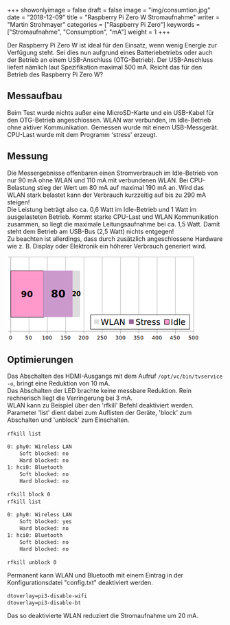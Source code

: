 +++
showonlyimage = false
draft = false
image = "img/consumtion.jpg"
date = "2018-12-09"
title = "Raspberry Pi Zero W Stromaufnahme"
writer = "Martin Strohmayer"
categories = ["Raspberry Pi Zero"] 
keywords = ["Stromaufnahme", "Consumption", "mA"]
weight = 1
+++


Der Raspberry Pi Zero W ist ideal für den Einsatz, wenn wenig Energie zur Verfügung steht. Sei dies nun aufgrund eines Batteriebetriebs oder auch der Betrieb an einem USB-Anschluss (OTG-Betrieb). Der USB-Anschluss liefert nämlich laut Spezifikation maximal 500 mA. Reicht das für den Betrieb des Raspberry Pi Zero W?
<!--more-->

## Messaufbau

Beim Test wurde nichts außer eine MicroSD-Karte und ein USB-Kabel für den OTG-Betrieb angeschlossen. WLAN war verbunden, im Idle-Betrieb ohne aktiver Kommunikation. Gemessen wurde mit einem USB-Messgerät. CPU-Last wurde mit dem Programm 'stress' erzeugt. 


## Messung

Die Messergebnisse offenbaren einen Stromverbrauch im Idle-Betrieb von nur 90 mA ohne WLAN und 110 mA mit verbundenen WLAN. Bei CPU-Belastung stieg der Wert um 80 mA auf maximal 190 mA an. Wird das WLAN stark belastet kann der Verbrauch kurzzeitig auf bis zu 290 mA steigen!  
Die Leistung beträgt also ca. 0,6 Watt im Idle-Betrieb und 1 Watt im ausgelasteten Betrieb. Kommt starke CPU-Last und WLAN Kommunikation zusammen, so liegt die maximale Leitungsaufnahme bei ca. 1,5 Watt. Damit steht dem Betrieb am USB-Bus (2,5 Watt) nichts entgegen!  
Zu beachten ist allerdings, dass durch zusätzlich angeschlossene Hardware wie z. B. Display oder Elektronik ein höherer Verbrauch generiert wird.

![Diagramm](../../img/Raspberry-Pi-zero-W-Stromaufnahme.png) 

## Optimierungen

Das Abschalten des HDMI-Ausgangs mit dem Aufruf ``/opt/vc/bin/tvservice -o``, bringt eine Reduktion von 10 mA.  
Das Abschalten der LED brachte keine messbare Reduktion. Rein rechnerisch liegt die Verringerung bei 3 mA.  
WLAN kann zu Beispiel über den 'rfkill' Befehl deaktiviert werden. Parameter 'list' dient dabei zum Auflisten der Geräte, 'block' zum Abschalten und 'unblock' zum Einschalten.

``rfkill list``
``` 
0: phy0: Wireless LAN
	Soft blocked: no
	Hard blocked: no
1: hci0: Bluetooth
	Soft blocked: no
	Hard blocked: no
```
``rfkill block 0``\
``rfkill list``
``` 
0: phy0: Wireless LAN
	Soft blocked: yes
	Hard blocked: no
1: hci0: Bluetooth
	Soft blocked: no
	Hard blocked: no
```
``rfkill unblock 0``

Permanent kann WLAN und Bluetooth mit einem Eintrag in der Konfigurationsdatei "config.txt" deaktiviert werden.

``` 
dtoverlay=pi3-disable-wifi
dtoverlay=pi3-disable-bt
```

Das so deaktivierte WLAN reduziert die Stromaufnahme um 20 mA. 

